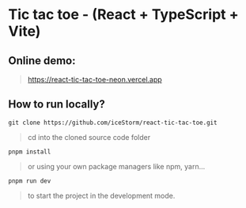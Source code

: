 # Tic tac toe - (React + TypeScript + Vite)

## Online demo:

> https://react-tic-tac-toe-neon.vercel.app

## How to run locally?

`git clone https://github.com/iceStorm/react-tic-tac-toe.git`

> cd into the cloned source code folder

`pnpm install`

> or using your own package managers like npm, yarn...

`pnpm run dev`

> to start the project in the development mode.
